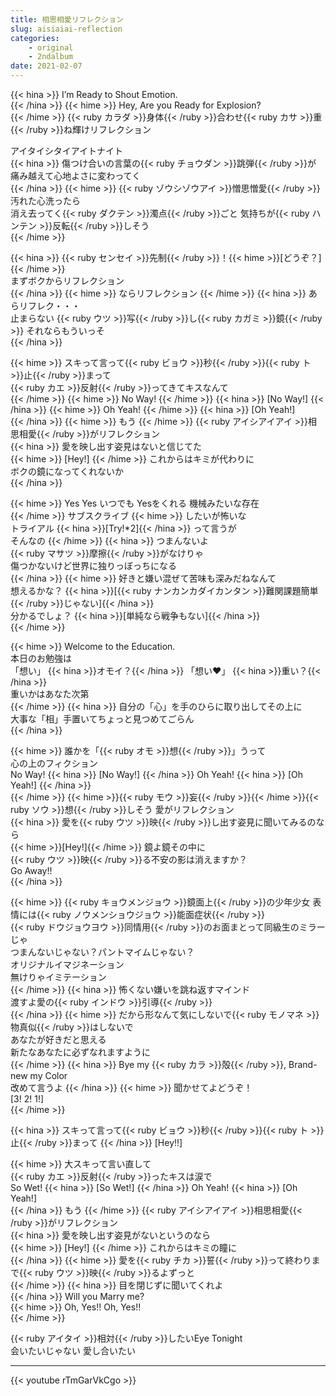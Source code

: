 ```yaml
---
title: 相思相愛リフレクション
slug: aisiaiai-reflection
categories:
    - original
    - 2ndalbum
date: 2021-02-07
---
```


{{< hina >}}
I’m Ready to Shout Emotion.  
{{< /hina >}}
{{< hime >}}
Hey, Are you Ready for Explosion?  
{{< /hime >}}
{{< ruby カラダ >}}身体{{< /ruby >}}合わせ{{< ruby カサ >}}重{{< /ruby >}}ね輝けリフレクション  

アイタイシタイアイトナイト  
{{< hina >}}
傷つけ合いの言葉の{{< ruby チョウダン >}}跳弾{{< /ruby >}}が  
痛み越えて心地よさに変わってく  
{{< /hina >}}
{{< hime >}}
{{< ruby ゾウシゾウアイ >}}憎思憎愛{{< /ruby >}} 汚れた心洗ったら  
消え去ってく{{< ruby ダクテン >}}濁点{{< /ruby >}}ごと 気持ちが{{< ruby ハンテン >}}反転{{< /ruby >}}しそう  
{{< /hime >}}

{{< hina >}}
{{< ruby センセイ >}}先制{{< /ruby >}}！{{< hime >}}[どうぞ？]{{< /hime >}}  
まずボクからリフレクション  
{{< /hina >}}
{{< hime >}}
ならリフレクション 
{{< /hime >}}
{{< hina >}}
あらリフレク・・・  
止まらない {{< ruby ウツ >}}写{{< /ruby >}}し{{< ruby カガミ >}}鏡{{< /ruby >}} それならもういっそ  
{{< /hina >}}

{{< hime >}}
スキって言って{{< ruby ビョウ >}}秒{{< /ruby >}}{{< ruby ト >}}止{{< /ruby >}}まって  
{{< ruby カエ >}}反射{{< /ruby >}}ってきてキスなんて  
{{< /hime >}}
{{< hime >}}
No Way! 
{{< /hime >}}
{{< hina >}}
[No Way!] 
{{< /hina >}}
{{< hime >}}
Oh Yeah! 
{{< /hime >}}
{{< hina >}}
[Oh Yeah!]  
{{< /hina >}}
{{< hime >}}
もう
{{< /hime >}}
{{< ruby アイシアイアイ >}}相思相愛{{< /ruby >}}がリフレクション  
{{< hina >}}
愛を映し出す姿見はないと信じてた  
{{< hime >}}
[Hey!] 
{{< /hime >}}
これからはキミが代わりに  
ボクの鏡になってくれないか  
{{< /hina >}}

{{< hime >}}
Yes Yes いつでも Yesをくれる 機械みたいな存在  
{{< /hime >}}
サブスクライブ 
{{< hime >}}
したいが怖いな  
トライアル {{< hina >}}[Try!*2]{{< /hina >}} って言うが  
そんなの
{{< /hime >}}
{{< hina >}}
つまんないよ  
{{< ruby マサツ >}}摩擦{{< /ruby >}}がなけりゃ  
傷つかないけど世界に独りっぼっちになる  
{{< /hina >}}
{{< hime >}}
好きと嫌い混ぜて苦味も深みだねなんて  
想えるかな？ {{< hina >}}[{{< ruby ナンカンカダイカンタン >}}難関課題簡単{{< /ruby >}}じゃない]{{< /hina >}}  
分かるでしょ？ {{< hina >}}[単純なら戦争もない]{{< /hina >}}  
{{< /hime >}}

{{< hime >}}
Welcome to the Education.  
本日のお勉強は  
「想い」 {{< hina >}}オモイ？{{< /hina >}} 「想い♥」 {{< hina >}}重い？{{< /hina >}}  
重いかはあなた次第  
{{< /hime >}}
{{< hina >}}
自分の「心」を手のひらに取り出してその上に  
大事な「相」手置いてちょっと見つめてごらん  
{{< /hina >}}

{{< hime >}}
誰かを「{{< ruby オモ >}}想{{< /ruby >}}」うって  
心の上のフィクション  
No Way! 
{{< hina >}}
[No Way!] 
{{< /hina >}}
Oh Yeah! 
{{< hina >}}
[Oh Yeah!]
{{< /hina >}}  
{{< /hime >}}
{{< hime >}}{{< ruby モウ >}}妄{{< /ruby >}}{{< /hime >}}{{< ruby ソウ >}}想{{< /ruby >}}しそう 愛がリフレクション  
{{< hina >}}
愛を{{< ruby ウツ >}}映{{< /ruby >}}し出す姿見に聞いてみるのなら  
{{< hime >}}[Hey!]{{< /hime >}} 鏡よ鏡その中に  
{{< ruby ウツ >}}映{{< /ruby >}}る不安の影は消えますか？  
Go Away!!  
{{< /hina >}}

{{< hime >}}
{{< ruby キョウメンジョウ >}}鏡面上{{< /ruby >}}の少年少女 表情には{{< ruby ノウメンショウジョウ >}}能面症状{{< /ruby >}}  
{{< ruby ドウジョウヨウ >}}同情用{{< /ruby >}}のお面まとって同級生のミラーじゃ  
つまんないじゃない？パントマイムじゃない？  
オリジナルイマジネーション  
無けりゃイミテーション  
{{< /hime >}}
{{< hina >}}
怖くない嫌いを跳ね返すマインド  
渡すよ愛の{{< ruby インドウ >}}引導{{< /ruby >}}  
{{< /hina >}}
{{< hime >}}
だから形なんて気にしないで{{< ruby モノマネ >}}物真似{{< /ruby >}}はしないで  
あなたが好きだと思える  
新たなあなたに必ずなれますように  
{{< /hime >}}
{{< hina >}}
Bye my {{< ruby カラ >}}殻{{< /ruby >}}, Brand-new my Color  
改めて言うよ 
{{< /hina >}}
{{< hime >}}
聞かせてよどうぞ！  
[3! 2! 1!]  
{{< /hime >}}

{{< hina >}}
スキって言って{{< ruby ビョウ >}}秒{{< /ruby >}}{{< ruby ト >}}止{{< /ruby >}}まって 
{{< /hina >}}
[Hey!!]  

{{< hime >}}
大スキって言い直して  
{{< ruby カエ >}}反射{{< /ruby >}}ったキスは涙で  
So Wet! 
{{< hina >}}
[So Wet!] 
{{< /hina >}}
Oh Yeah! 
{{< hina >}}
[Oh Yeah!]  
{{< /hina >}}
もう
{{< /hime >}}
{{< ruby アイシアイアイ >}}相思相愛{{< /ruby >}}がリフレクション  
{{< hina >}}
愛を映し出す姿見がないというのなら  
{{< hime >}}
[Hey!] 
{{< /hime >}}
これからはキミの瞳に  
{{< /hina >}}
{{< hime >}}
愛を{{< ruby チカ >}}誓{{< /ruby >}}って終わりまで{{< ruby ウツ >}}映{{< /ruby >}}るよずっと  
{{< /hime >}}
{{< hina >}}
目を閉じずに聞いてくれよ  
{{< /hina >}}
Will you Marry me?  
{{< hime >}}
Oh, Yes!! Oh, Yes!!  
{{< /hime >}}

{{< ruby アイタイ >}}相対{{< /ruby >}}したいEye Tonight  
会いたいじゃない 愛し合いたい  

---

{{< youtube rTmGarVkCgo >}}